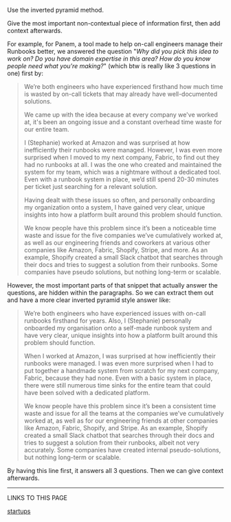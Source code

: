Use the inverted pyramid method.

Give the most important non-contextual piece of information first, then add context afterwards.

For example, for Panem, a tool made to help on-call engineers manage their Runbooks better, we answered the question "_Why did you pick this idea to work on? Do you have domain expertise in this area? How do you know people need what you're making?_" (which btw is really like 3 questions in one) first by:

> We’re both engineers who have experienced firsthand how much time is wasted by on-call tickets that may already have well-documented solutions.
> 
> We came up with the idea because at every company we've worked at, it's been an ongoing issue and a constant overhead time waste for our entire team.
> 
> I (Stephanie) worked at Amazon and was surprised at how inefficiently their runbooks were managed. However, I was even more surprised when I moved to my next company, Fabric, to find out they had no runbooks at all. I was the one who created and maintained the system for my team, which was a nightmare without a dedicated tool. Even with a runbook system in place, we’d still spend 20-30 minutes per ticket just searching for a relevant solution.
> 
> Having dealt with these issues so often, and personally onboarding my organization onto a system, I have gained very clear, unique insights into how a platform built around this problem should function.
> 
> We know people have this problem since it’s been a noticeable time waste and issue for the five companies we’ve cumulatively worked at, as well as our engineering friends and coworkers at various other companies like Amazon, Fabric, Shopify, Stripe, and more. As an example, Shopify created a small Slack chatbot that searches through their docs and tries to suggest a solution from their runbooks. Some companies have pseudo solutions, but nothing long-term or scalable.

However, the most important parts of that snippet that actually answer the questions, are hidden within the paragraphs. So we can extract them out and have a more clear inverted pyramid style answer like:

> We’re both engineers who have experienced issues with on-call runbooks firsthand for years. Also, I (Stephanie) personally onboarded my organisation onto a self-made runbook system and have very clear, unique insights into how a platform built around this problem should function.
> 
> When I worked at Amazon, I was surprised at how inefficiently their runbooks were managed. I was even more surprised when I had to put together a handmade system from scratch for my next company, Fabric, because they had none. Even with a basic system in place, there were still numerous time sinks for the entire team that could have been solved with a dedicated platform.
> 
> We know people have this problem since it’s been a consistent time waste and issue for all the teams at the companies we’ve cumulatively worked at, as well as for our engineering friends at other companies like Amazon, Fabric, Shopify, and Stripe. As an example, Shopify created a small Slack chatbot that searches through their docs and tries to suggest a solution from their runbooks, albeit not very accurately. Some companies have created internal pseudo-solutions, but nothing long-term or scalable.

By having this line first, it answers all 3 questions. Then we can give context afterwards.

---

LINKS TO THIS PAGE

[startups](https://map.sistilli.dev/public/startups/startups)


